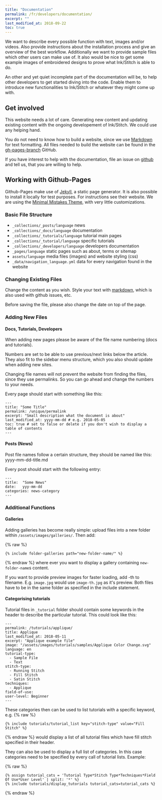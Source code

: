 ```yaml
---
title: "Documentation"
permalink: /fr/developers/documentation/
excerpt: ""
last_modified_at: 2018-09-22
toc: true
---
```

We want to describe every possible function with text, images and/or videos. Also provide instructions about the installation process and give an overview of the best workflow. Additionally we want to provide sample files which other users can make use of. It also would be nice to get some example images of embroidered designs to prove what Ink/Stitch is able to do.

An other and yet quiet incomplete part of the documentation will be, to help other developers to get started diving into the code. Enable them to introduce new functionalities to Ink/Stitch or whatever they might come up with.

## Get involved
This website needs a lot of care. Generating new content and updating existing content with the ongoing developement of Ink/Stitch. We could use any helping hand.

You do not need to know how to build a website, since we use [Markdown](https://help.github.com/articles/basic-writing-and-formatting-syntax/) for text formatting. All files needed to build the website can be found in the [gh-pages-branch](https://github.com/inkstitch/inkstitch/tree/gh-pages) GitHub.

If you have interest to help with the documentation, file an issue on [github](https://github.com/inkstitch/inkstitch/issues) and tell us, that you are willing to help.

## Working with Github-Pages

Github-Pages make use of [Jekyll](https://jekyllrb.com/), a static page generator. It is also possible to install it locally for test purposes. For instructions see their website.
We are using the [Minimal Mistakes Theme](https://mmistakes.github.io/minimal-mistakes/), with very little customizations.

### Basic File Structure

* `_collections/_posts/language` news
* `_collections/_docs/language` documentation
* `_collections/_tutorials/language` tutorial main pages
* `_collections/_tutorial/language` specific tutorials
* `_collections/_developers/language` developers documentation
* `_pages/language` static pages such as about, terms or sitemap
* `assets/language` media files (images) and website styling (css)
* `_data/navigation_language.yml` data for every navigation found in the website

### Changing Existing Files
Change the content as you wish. Style your text with [markdown](https://help.github.com/articles/basic-writing-and-formatting-syntax/), which is also used with github issues, etc.

Before saving the file, please also change the date on top of the page.

### Adding New Files

#### Docs, Tutorials, Developers
When adding new pages please be aware of the file name numbering (docs and tutorials).

Numbers are set to be able to use previous/next links below the article. They also fit to the sidebar menu structure, which you also should update when adding new sites.

Changing file names will not prevent the website from finding the files, since they use permalinks. So you can go ahead and change the numbers to your needs.

Every page should start with something like this:

```
---
title: "Some Title"
permalink: /unique/permalink
excerpt: "Small description what the document is about"
last_modified_at: yyyy-mm-dd # e.g. 2018-05-05
toc: true # set to false or delete if you don't wish to display a table of contents
---
```

#### Posts (News)

Post file names follow a certain structure, they should be named like this: yyyy-mm-dd-title.md

Every post should start with the following entry:

```
---
title:  "Some News"
date:   yyy-mm-dd
categories: news-category
---
```

### Additional Functions

#### Galleries

Adding galleries has become really simple: upload files into a new folder within `/assets/images/galleries/`.
Then add: 

{% raw %}
```
{% include folder-galleries path="new-folder-name/" %}
```
{% endraw %}
where ever you want to display a gallery containing `new-folder-name`s content.

If you want to provide preview images for faster loading, add -th to filename. E.g. `image.jpg` would use `image-th.jpg` as it's preview. Both files have to be in the same folder as specified in the include statement.

#### Categorising tutorials

Tutorial files in `_tutorial` folder should contain some keywords in the header to describe the particular tutorial. This could look like this:


```
---
permalink: /tutorials/applique/
title: Applique
last_modified_at: 2018-05-11
excerpt: "Applique example file"
image: "/assets/images/tutorials/samples/Applique Color Change.svg"
language: en
tutorial-type:
  - Sample File
  - Text
stitch-type: 
  - Running Stitch
  - Fill Stitch
  - Satin Stitch
techniques:
  - Applique
field-of-use:
user-level: Beginner
---
```

These categories then can be used to list tutorials with a specific keyword, e.g. 
{% raw %}
```
{% include tutorials/tutorial_list key="stitch-type" value="Fill Stitch" %}
```
{% endraw %}
would display a list of all tutorial files which have fill stitch specified in their header.

They can also be used to display a full list of categories. In this case categories need to be specified by every call of tutorial lists. Example:

{% raw %}
```
{% assign tutorial_cats = 'Tutorial Type*Stitch Type*Techniques*Field Of Use*User Level' | split: '*' %}
{% include tutorials/display_tutorials tutorial_cats=tutorial_cats %}
```
{% endraw %}



